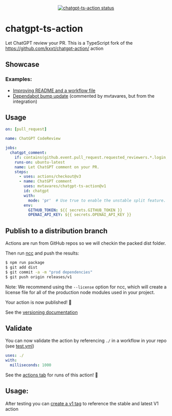 <p align="center">
  <a href="https://github.com/mvtavares/chatgpt-ts-action/actions"><img alt="chatgpt-ts-action status" src="https://github.com/mvtavares/chatgpt-ts-action/workflows/build-test/badge.svg"></a>
</p>

# chatgpt-ts-action

Let ChatGPT review your PR. This is a TypeScript fork of the https://github.com/kxxt/chatgpt-action/ action

## Showcase

### Examples:

- [Improving README and a workflow file](https://github.com/mvtavares/chatgpt-ts-action/pull/13)
- [Dependabot bump update](https://github.com/mvtavares/chatgpt-ts-action/pull/11) (commented by mvtavares, but from the integration)

## Usage

```yaml
on: [pull_request]

name: ChatGPT CodeReview

jobs:
  chatgpt_comment:
    if: contains(github.event.pull_request.requested_reviewers.*.login, 'mvtavares')
    runs-on: ubuntu-latest
    name: Let ChatGPT comment on your PR.
    steps:
      - uses: actions/checkout@v3
      - name: ChatGPT comment
        uses: mvtavares/chatgpt-ts-action@v1
        id: chatgpt
        with:
          mode: 'pr'  # Use true to enable the unstable split feature.
        env:
          GITHUB_TOKEN: ${{ secrets.GITHUB_TOKEN }}
          OPENAI_API_KEY: ${{ secrets.OPENAI_API_KEY }}
```

## Publish to a distribution branch

Actions are run from GitHub repos so we will checkin the packed dist folder. 

Then run [ncc](https://github.com/zeit/ncc) and push the results:
```bash
$ npm run package
$ git add dist
$ git commit -a -m "prod dependencies"
$ git push origin releases/v1
```

Note: We recommend using the `--license` option for ncc, which will create a license file for all of the production node modules used in your project.

Your action is now published! :rocket: 

See the [versioning documentation](https://github.com/actions/toolkit/blob/master/docs/action-versioning.md)

## Validate

You can now validate the action by referencing `./` in a workflow in your repo (see [test.yml](.github/workflows/test.yml))

```yaml
uses: ./
with:
  milliseconds: 1000
```

See the [actions tab](https://github.com/actions/typescript-action/actions) for runs of this action! :rocket:

## Usage:

After testing you can [create a v1 tag](https://github.com/actions/toolkit/blob/master/docs/action-versioning.md) to reference the stable and latest V1 action
